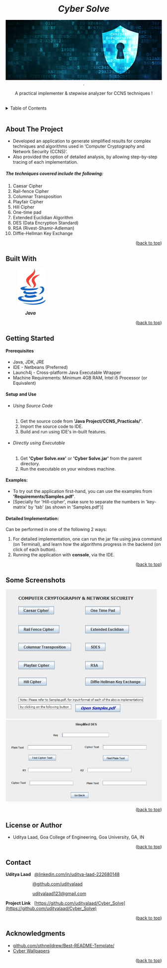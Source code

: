 <!-- Reference:
https://github.com/othneildrew/Best-README-Template -->
<a name="readme-top"></a>


<!-- PROJECT LOGO -->
<br />
<div align="center">
  <h1><i> Cyber Solve </i></h1>

  <img src="Read_Me_Content/top_label.jpg" alt="top_label">
  .

  <p align="center">
    A practical implementer & stepwise analyzer for CCNS techniques  !
  </p>
</div>

<br>

<!-- TABLE OF CONTENTS -->
<details>
  <summary>Table of Contents</summary>
  <ol>
    <li><a href="#about-the-project">About The Project</a></li>
    <li><a href="#built-with">Built With</a></li>
    <li><a href="#getting-started">Getting Started</a></li>
    <li><a href="#some-screenshots">Some Screenshots</a></li>
    <li><a href="#license-or-author">License or Author</a></li>
    <li><a href="#contact">Contact</a></li>
    <li><a href="#acknowledgments">Acknowledgments</a></li>
  </ol>
</details>

<br>


<!-- ABOUT THE PROJECT -->
## About The Project
  * Developed an application to generate simplified results for complex techniques and algorithms used in ‘Computer Cryptography and Network Security (CCNS)’.
  * Also provided the option of detailed analysis, by allowing step-by-step tracing of each implementation.

  <spacer height="10" width="10"></spacer>

  ##### The techniques covered include the following:
  1. Caesar Cipher
  2. Rail-fence Cipher
  3. Columnar Transposition
  4. Playfair Cipher
  5. Hill Cipher
  6. One-time pad
  7. Extended Euclidian Algorithm
  8. DES (Data Encryption Standard)
  9. RSA (Rivest-Shamir-Adleman)
  10. Diffie-Hellman Key Exchange

  <p align="right">(<a href="#readme-top">back to top</a>)</p>



## Built With
  &nbsp; &nbsp; &nbsp; &nbsp; &nbsp; <img src="Read_Me_Content/Tech/Java.JPG" alt="Python" width="90">

  &nbsp; &nbsp; &nbsp; &nbsp; &nbsp; &nbsp; &nbsp; &nbsp; <b><i> Java </i></b>

  <p align="right">(<a href="#readme-top">back to top</a>)</p>



<!-- GETTING STARTED -->
## Getting Started
  #### Prerequisites
  * Java, JDK, JRE
  * IDE - Netbeans (Preferred)
  * Launch4j - Cross-platform Java Executable Wrapper
  * Machine Requirements: Minimum 4GB RAM, Intel i5 Processor (or Equivalent)

  
  #### Setup and Use
  * ###### Using Source Code 
    1. Get the source code from <b>'Java Project/CCNS_Practicals/'</b>.
    2. Import the source code to IDE.
    3. Build and run using IDE's in-built features.

  * ###### Directly using Executable
    1. Get <b>'Cyber Solve.exe'</b> or <b>'Cyber Solve.jar'</b> from the parent directory.
    2. Run the executable on your windows machine.

  #### Examples:
  * To try out the application first-hand, you can use the examples from <b>'Requirements/Samples.pdf'</b>.
  * [Specially for 'Hill-cipher', make sure to separate the numbers in 'key-matrix' by 'tab' (as shown in  'Samples.pdf')]

  <spacer height="10" width="10"></spacer>
  
  #### Detailed Implementation:
  Can be performed in one of the following 2 ways:
  1. For detailed implementation, one can run the jar file using java command (on Terminal), and learn how the algorithms progress in the backend (on click of each button).
  2. Running the application with <b>console</b>, via the IDE.

  <p align="right">(<a href="#readme-top">back to top</a>)</p>

<!-- SOME SCREENSHOTS -->
## Some Screenshots
   <p align="center"> <img src="Read_Me_Content/Examples/SS1.JPG" alt="Screenshot" width=""> &nbsp &nbsp <img src="Read_Me_Content/Examples/SS2.JPG" alt="Screenshot"> </p>
   
   <p align="right">(<a href="#readme-top">back to top</a>)</p>
   
<!-- LICENSE -->
## License or Author
  * Uditya Laad, Goa College of Engineering, Goa University, GA, IN

  <p align="right">(<a href="#readme-top">back to top</a>)</p>


<!-- CONTACT -->
## Contact
  <b>Uditya Laad</b> &nbsp; [@linkedin.com/in/uditya-laad-222680148](https://www.linkedin.com/in/uditya-laad-222680148/)
  
  &nbsp; &nbsp; &nbsp; &nbsp; &nbsp; &nbsp; &nbsp; &nbsp; &nbsp; &nbsp; &nbsp; [@github.com/udityalaad](https://github.com/udityalaad)
  
  &nbsp; &nbsp; &nbsp; &nbsp; &nbsp; &nbsp; &nbsp; &nbsp; &nbsp; &nbsp; &nbsp; udityalaad123@gmail.com

  <b>Project Link</b> &nbsp; [https://github.com/udityalaad/Cyber_Solve](https://github.com/udityalaad/Cyber_Solve)

  <p align="right">(<a href="#readme-top">back to top</a>)</p>



<!-- ACKNOWLEDGMENTS -->
## Acknowledgments
  * [github.com/othneildrew/Best-README-Template/](https://github.com/othneildrew/Best-README-Template)
  * [Cyber Wallpapers](https://wallpaper.dog/cyber-wallpapers)
  
  <p align="right">(<a href="#readme-top">back to top</a>)</p>
